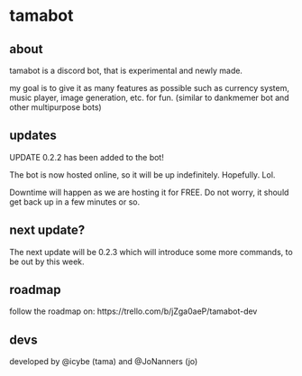 # tamabot

<h2> about </h2>
tamabot is a discord bot, that is experimental and newly made.

my goal is to give it as many features as possible such as currency system, music player, image generation, etc. for fun.
(similar to dankmemer bot and other multipurpose bots)

<h2> updates </h2>
UPDATE 0.2.2 has been added to the bot!

The bot is now hosted online, so it will be up indefinitely. Hopefully. Lol.

Downtime will happen as we are hosting it for FREE. Do not worry, it should get back up in a few minutes or so.

<h2> next update? </h2>
The next update will be 0.2.3 which will introduce some more commands, to be out by this week.

<h2> roadmap </h2>
follow the roadmap on: https://trello.com/b/jZga0aeP/tamabot-dev

<h2> devs </h2>
developed by @icybe (tama) and @JoNanners (jo)
